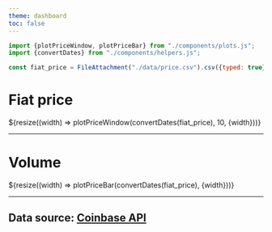 ```yaml
---
theme: dashboard
toc: false
---
```


```js
import {plotPriceWindow, plotPriceBar} from "./components/plots.js";
import {convertDates} from "./components/helpers.js";
```

```js
const fiat_price = FileAttachment("./data/price.csv").csv({typed: true});
```

# Fiat price

<div class="grid grid-cols-1">
    <div class="card">${resize((width) => plotPriceWindow(convertDates(fiat_price), 10, {width}))} </div>
</div>

---

# Volume

<div class="grid grid-cols-1">
    <div class="card">${resize((width) => plotPriceBar(convertDates(fiat_price), {width}))} </div>
</div>

---

## Data source: [Coinbase API](https://docs.infura.io/api/networks/ethereum)